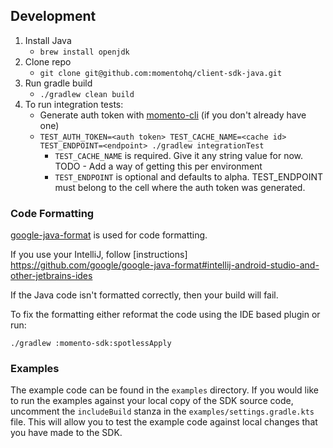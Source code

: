 ## Development

1. Install Java
    * `brew install openjdk`
1. Clone repo
    * `git clone git@github.com:momentohq/client-sdk-java.git`
1. Run gradle build
    * `./gradlew clean build`
1. To run integration tests:
    * Generate auth token with [momento-cli](https://github.com/momentohq/momento-cli/) (if you don't already have one)
    * `TEST_AUTH_TOKEN=<auth token> TEST_CACHE_NAME=<cache id> TEST_ENDPOINT=<endpoint> ./gradlew integrationTest`
        * `TEST_CACHE_NAME` is required. Give it any string value for now. TODO - Add a way of getting this per environment
        * `TEST_ENDPOINT` is optional and defaults to alpha. TEST_ENDPOINT must belong to the cell where the auth token was generated.
      
### Code Formatting
[google-java-format](https://github.com/google/google-java-format) is used for code formatting.

If you use your IntelliJ, follow [instructions] https://github.com/google/google-java-format#intellij-android-studio-and-other-jetbrains-ides

If the Java code isn't formatted correctly, then your build will fail.

To fix the formatting either reformat the code using the IDE based plugin or run:

`./gradlew :momento-sdk:spotlessApply`

### Examples

The example code can be found in the `examples` directory. If you would like to run the examples against your local copy of the SDK source code, uncomment the `includeBuild` stanza in the `examples/settings.gradle.kts` file. This will allow you to test the example code against local changes that you have made to the SDK.
